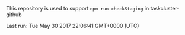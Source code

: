 This repository is used to support `npm run checkStaging` in taskcluster-github

Last run: Tue May 30 2017 22:06:41 GMT+0000 (UTC)